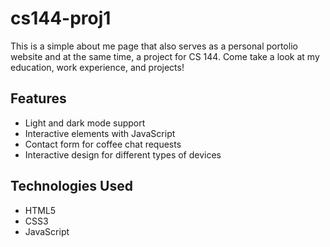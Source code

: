 # cs144-proj1

This is a simple about me page that also serves as a personal portolio website and at the same time, a project for CS 144. Come take a look at my education, work experience, and projects!

## Features
- Light and dark mode support
- Interactive elements with JavaScript
- Contact form for coffee chat requests
- Interactive design for different types of devices

## Technologies Used
- HTML5
- CSS3
- JavaScript
